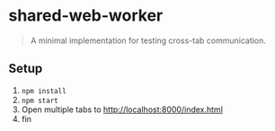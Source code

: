 # shared-web-worker
> A minimal implementation for testing cross-tab communication.

## Setup

1. `npm install`
2. `npm start`
3. Open multiple tabs to [http://localhost:8000/index.html](http://localhost:8000/index.html)
4. fin
